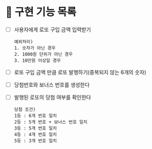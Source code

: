 # 🎯 구현 기능 목록
- [ ] 사용자에게 로또 구입 금액 입력받기
    ````
    예외처리)
    1. 숫자가 아닌 경우
    2. 1000원 단위가 아닌 경우
    3. 10만원 이상일 경우
    ````
- [ ] 로또 구입 금액 만큼 로또 발행하기(중복되지 않는 6개의 숫자)
- [ ] 당첨번호와 보너스 번호를 생성한다
- [ ] 발행된 로또의 당첨 여부를 확인한다
    ````
    당첨 조건)
    1등 : 6개 번호 일치
    2등 : 5개 번호 + 보너스 번호 일치
    3등 : 5개 번호 일치
    4등 : 4개 번호 일치
    5등 : 3개 번호 일치
    ````
  
